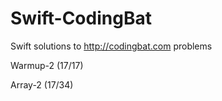 # Swift-CodingBat
Swift solutions to http://codingbat.com problems

Warmup-2 (17/17)

Array-2 (17/34)
